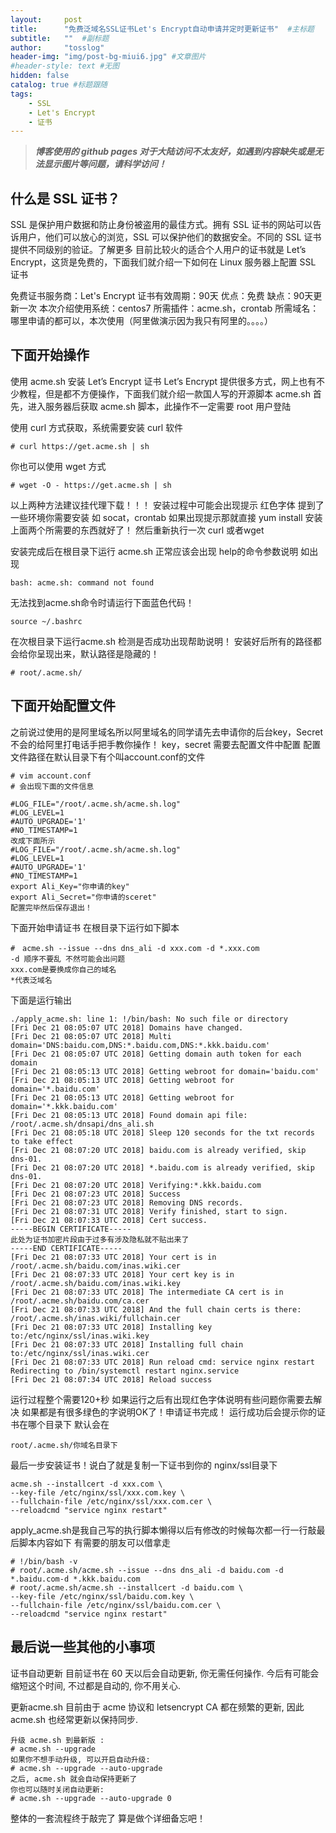 ```yaml
---
layout:     post 
title:      "免费泛域名SSL证书Let's Encrypt自动申请并定时更新证书"  #主标题
subtitle:   ""  #副标题
author:     "tosslog" 
header-img: "img/post-bg-miui6.jpg" #文章图片
#header-style: text #无图
hidden: false
catalog: true #标题跟随
tags: 
    - SSL
    - Let's Encrypt
    - 证书
---
```

> ***博客使用的 github pages 对于大陆访问不太友好，如遇到内容缺失或是无法显示图片等问题，请科学访问！***

## 什么是 SSL 证书？
SSL 是保护用户数据和防止身份被盗用的最佳方式。拥有 SSL 证书的网站可以告诉用户，他们可以放心的浏览，SSL 可以保护他们的数据安全。不同的 SSL 证书提供不同级别的验证。了解更多 
目前比较火的适合个人用户的证书就是 Let’s Encrypt，这货是免费的，下面我们就介绍一下如何在 Linux 服务器上配置 SSL 证书

免费证书服务商：Let's Encrypt
证书有效周期：90天
优点：免费
缺点：90天更新一次
本次介绍使用系统：centos7
所需插件：acme.sh，crontab
所需域名：哪里申请的都可以，本次使用（阿里做演示因为我只有阿里的。。。。）

## 下面开始操作
使用 acme.sh 安装 Let’s Encrypt 证书
Let’s Encrypt 提供很多方式，网上也有不少教程，但是都不方便操作，下面我们就介绍一款国人写的开源脚本 acme.sh
首先，进入服务器后获取 acme.sh 脚本，此操作不一定需要 root 用户登陆

使用 curl 方式获取，系统需要安装 curl 软件
```shell
# curl https://get.acme.sh | sh
``` 
你也可以使用 wget 方式
```shell
# wget -O - https://get.acme.sh | sh
```
以上两种方法建议挂代理下载！！！
安装过程中可能会出现提示 红色字体 提到了一些环境你需要安装
如 socat，crontab
如果出现提示那就直接 yum install  安装上面两个所需要的东西就好了！
然后重新执行一次 curl 或者wget

安装完成后在根目录下运行 acme.sh
正常应该会出现 help的命令参数说明
如出现
```shell
bash: acme.sh: command not found
```
无法找到acme.sh命令时请运行下面蓝色代码！
```shell
source ~/.bashrc
```
在次根目录下运行acme.sh 检测是否成功出现帮助说明！
安装好后所有的路径都会给你呈现出来，默认路径是隐藏的！
```shell
# root/.acme.sh/
```
## 下面开始配置文件
之前说过使用的是阿里域名所以阿里域名的同学请先去申请你的后台key，Secret不会的给阿里打电话手把手教你操作！
key，secret 需要去配置文件中配置
配置文件路径在默认目录下有个叫account.conf的文件
```shell
# vim account.conf
# 会出现下面的文件信息

#LOG_FILE="/root/.acme.sh/acme.sh.log"
#LOG_LEVEL=1
#AUTO_UPGRADE='1'
#NO_TIMESTAMP=1
改成下面所示
#LOG_FILE="/root/.acme.sh/acme.sh.log"
#LOG_LEVEL=1
#AUTO_UPGRADE='1'
#NO_TIMESTAMP=1
export Ali_Key="你申请的key"
export Ali_Secret="你申请的sceret"
配置完毕然后保存退出！
```
下面开始申请证书
在根目录下运行如下脚本
```shell
#　acme.sh --issue --dns dns_ali -d xxx.com -d *.xxx.com
-d 顺序不要乱 不然可能会出问题
xxx.com是要换成你自己的域名
*代表泛域名
```
下面是运行输出
```shell
./apply_acme.sh: line 1: !/bin/bash: No such file or directory
[Fri Dec 21 08:05:07 UTC 2018] Domains have changed.
[Fri Dec 21 08:05:07 UTC 2018] Multi domain='DNS:baidu.com,DNS:*.baidu.com,DNS:*.kkk.baidu.com'
[Fri Dec 21 08:05:07 UTC 2018] Getting domain auth token for each domain
[Fri Dec 21 08:05:13 UTC 2018] Getting webroot for domain='baidu.com'
[Fri Dec 21 08:05:13 UTC 2018] Getting webroot for domain='*.baidu.com'
[Fri Dec 21 08:05:13 UTC 2018] Getting webroot for domain='*.kkk.baidu.com'
[Fri Dec 21 08:05:13 UTC 2018] Found domain api file: /root/.acme.sh/dnsapi/dns_ali.sh
[Fri Dec 21 08:05:18 UTC 2018] Sleep 120 seconds for the txt records to take effect
[Fri Dec 21 08:07:20 UTC 2018] baidu.com is already verified, skip dns-01.
[Fri Dec 21 08:07:20 UTC 2018] *.baidu.com is already verified, skip dns-01.
[Fri Dec 21 08:07:20 UTC 2018] Verifying:*.kkk.baidu.com
[Fri Dec 21 08:07:23 UTC 2018] Success
[Fri Dec 21 08:07:23 UTC 2018] Removing DNS records.
[Fri Dec 21 08:07:31 UTC 2018] Verify finished, start to sign.
[Fri Dec 21 08:07:33 UTC 2018] Cert success.
-----BEGIN CERTIFICATE-----
此处为证书加密片段由于过多有涉及隐私就不贴出来了
-----END CERTIFICATE-----
[Fri Dec 21 08:07:33 UTC 2018] Your cert is in /root/.acme.sh/baidu.com/inas.wiki.cer 
[Fri Dec 21 08:07:33 UTC 2018] Your cert key is in /root/.acme.sh/baidu.com/inas.wiki.key 
[Fri Dec 21 08:07:33 UTC 2018] The intermediate CA cert is in /root/.acme.sh/baidu.com/ca.cer 
[Fri Dec 21 08:07:33 UTC 2018] And the full chain certs is there: /root/.acme.sh/inas.wiki/fullchain.cer 
[Fri Dec 21 08:07:33 UTC 2018] Installing key to:/etc/nginx/ssl/inas.wiki.key
[Fri Dec 21 08:07:33 UTC 2018] Installing full chain to:/etc/nginx/ssl/inas.wiki.cer
[Fri Dec 21 08:07:33 UTC 2018] Run reload cmd: service nginx restart
Redirecting to /bin/systemctl restart nginx.service
[Fri Dec 21 08:07:34 UTC 2018] Reload success
```
运行过程整个需要120+秒
如果运行之后有出现红色字体说明有些问题你需要去解决
如果都是有很多绿色的字说明OK了！申请证书完成！
运行成功后会提示你的证书在哪个目录下
默认会在
```shell
root/.acme.sh/你域名目录下
```
最后一步安装证书！说白了就是复制一下证书到你的 nginx/ssl目录下
```shell
acme.sh --installcert -d xxx.com \
--key-file /etc/nginx/ssl/xxx.com.key \
--fullchain-file /etc/nginx/ssl/xxx.com.cer \
--reloadcmd "service nginx restart"
```
apply_acme.sh是我自己写的执行脚本懒得以后有修改的时候每次都一行一行敲最后脚本内容如下
有需要的朋友可以借拿走
```shell
# !/bin/bash -v
# root/.acme.sh/acme.sh --issue --dns dns_ali -d baidu.com -d *.baidu.com-d *.kkk.baidu.com
# root/.acme.sh/acme.sh --installcert -d baidu.com \
--key-file /etc/nginx/ssl/baidu.com.key \
--fullchain-file /etc/nginx/ssl/baidu.com.cer \
--reloadcmd "service nginx restart"
```

## 最后说一些其他的小事项
证书自动更新
目前证书在 60 天以后会自动更新, 你无需任何操作. 今后有可能会缩短这个时间, 不过都是自动的,
你不用关心.

更新acme.sh
目前由于 acme 协议和 letsencrypt CA 都在频繁的更新, 因此 acme.sh 也经常更新以保持同步.
```shell
升级 acme.sh 到最新版 :
# acme.sh --upgrade
如果你不想手动升级, 可以开启自动升级:
# acme.sh --upgrade --auto-upgrade
之后, acme.sh 就会自动保持更新了
你也可以随时关闭自动更新:
# acme.sh --upgrade --auto-upgrade 0
```
整体的一套流程终于敲完了 算是做个详细备忘吧！
